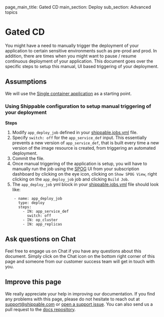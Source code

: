 page_main_title: Gated CD
main_section: Deploy
sub_section: Advanced topics

# Gated CD

You might have a need to manually trigger the deployment of your application to certain sensitive environments such as pre-prod and prod. In addition, there are times when you might want to pause / resume continuous deployment of your application. This document goes over the specific steps to setup this manual, UI based triggering of your deployment.

## Assumptions

We will use the [Single container application](/deploy/cd_of_single_container_applications_to_orchestration_platforms) as a starting point.

### Using Shippable configuration to setup manual triggering of your deployment

**Steps**

1. Modify `app_deploy_job` defined in your [shippable.jobs.yml](/platform/tutorial/workflow/shippable-jobs-yml/) file.
2. Specify `switch: off` for the `app_service_def` input. This essentially prevents a new version of `app_service_def`, that is built every time a new version of the image resource is created, from triggering an automated deployment.
3. Commit the file.
4. Once manual triggering of the application is setup, you will have to manually run the job using the [SPOG](/platform/visibility/single-pane-of-glass-spog/) UI from your subscription dashboard by clicking on the eye icon, clicking on `Show SPOG View`, right clicking on the `app_deploy_job` job and clicking `Build Job`.
5. The `app_deploy_job` yml block in your [shippable.jobs.yml](/platform/tutorial/workflow/shippable-jobs-yml/) file
should look like:

```
    - name: app_deploy_job
      type: deploy
      steps:
        - IN: app_service_def
          switch: off
        - IN: op_cluster
        - IN: app_replicas
```

## Ask questions on Chat

Feel free to engage us on Chat if you have any questions about this document. Simply click on the Chat icon on the bottom right corner of this page and someone from our customer success team will get in touch with you.

## Improve this page

We really appreciate your help in improving our documentation. If you find any problems with this page, please do not hesitate to reach out at [support@shippable.com](mailto:support@shippable.com) or [open a support issue](https://www.github.com/Shippable/support/issues). You can also send us a pull request to the [docs repository](https://www.github.com/Shippable/docs).
